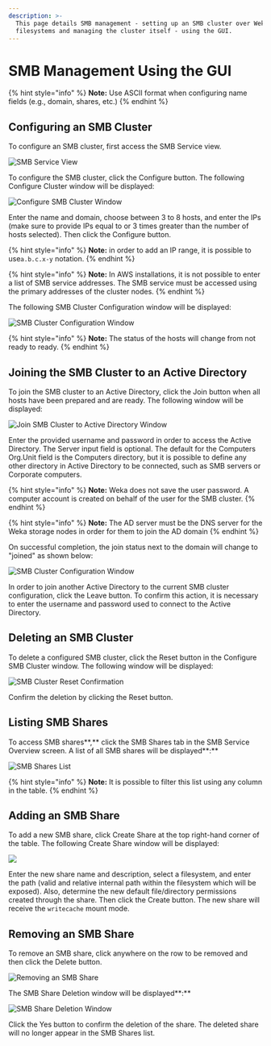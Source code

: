 ```yaml
---
description: >-
  This page details SMB management - setting up an SMB cluster over Weka
  filesystems and managing the cluster itself - using the GUI.
---
```


# SMB Management Using the GUI

{% hint style="info" %}
**Note:** Use ASCII format when configuring name fields (e.g., domain, shares, etc.)
{% endhint %}

## **Configuring an SMB Cluster**

To configure an SMB cluster, first access the SMB Service view.

![SMB Service View](<../../.gitbook/assets/SMB Clean 3.6.png>)

To configure the SMB cluster, click the Configure button. The following Configure Cluster window will be displayed:

![Configure SMB Cluster Window](<../../.gitbook/assets/SMB Configure 3.6.png>)

Enter the name and domain, choose between 3 to 8 hosts, and enter the IPs (make sure to provide IPs equal to or 3 times greater than the number of hosts selected). Then click the Configure button.

{% hint style="info" %}
**Note:** in order to add an IP range, it is possible to use`a.b.c.x-y` notation.
{% endhint %}

{% hint style="info" %}
**Note:** In AWS installations, it is not possible to enter a list of SMB service addresses. The SMB service must be accessed using the primary addresses of the cluster nodes.
{% endhint %}

The following SMB Cluster Configuration window will be displayed:

![SMB Cluster Configuration Window](<../../.gitbook/assets/SMB cluster not joined 3.6.png>)

{% hint style="info" %}
**Note:** The status of the hosts will change from not ready to ready.
{% endhint %}

## Joining the SMB Cluster to an Active Directory

To join the SMB cluster to an Active Directory, click the Join button when all hosts have been prepared and are ready. The following window will be displayed:

![Join SMB Cluster to Active Directory Window](../../.gitbook/assets/Selection\_758.png)

Enter the provided username and password in order to access the Active Directory. The Server input field is optional. The default for the Computers Org.Unit field is the Computers directory, but it is possible to define any other directory in Active Directory to be connected, such as SMB servers or Corporate computers.

{% hint style="info" %}
**Note:** Weka does not save the user password. A computer account is created on behalf of the user for the SMB cluster.
{% endhint %}

{% hint style="info" %}
**Note:** The AD server must be the DNS server for the Weka storage nodes in order for them to join the AD domain
{% endhint %}

On successful completion, the join status next to the domain will change to "joined" as shown below:

![SMB Cluster Configuration Window](<../../.gitbook/assets/SMB cluster joined 3.6.png>)

In order to join another Active Directory to the current SMB cluster configuration, click the Leave button. To confirm this action, it is necessary to enter the username and password used to connect to the Active Directory.

## Deleting an SMB Cluster

To delete a configured SMB cluster, click the Reset button in the Configure SMB Cluster window. The following window will be displayed:

![SMB Cluster Reset Confirmation](<../../.gitbook/assets/SMB cluster reset 3.6.png>)

Confirm the deletion by clicking the Reset button.

## **Listing SMB Shares**

To access SMB shares**,** click the SMB Shares tab in the SMB Service Overview screen. A list of all SMB shares will be displayed**:**

![SMB Shares List](<../../.gitbook/assets/SMB shares biew 3.6.png>)

{% hint style="info" %}
**Note:** It is possible to filter this list using any column in the table.
{% endhint %}

## Adding an SMB Share

To add a new SMB share, click Create Share at the top right-hand corner of the table. The following Create Share window will be displayed:

![](<../../.gitbook/assets/Screen Shot 2019-07-28 at 9.49.20.png>)

Enter the new share name and description, select a filesystem, and enter the path (valid and relative internal path within the filesystem which will be exposed). Also, determine the new default file/directory permissions created through the share. Then click the Create button. The new share will receive the `writecache` mount mode.

## Removing an SMB Share

To remove an SMB share, click anywhere on the row to be removed and then click the Delete button.

![Removing an SMB Share](<../../.gitbook/assets/SMB shares biew 3.6.png>)

The SMB Share Deletion window will be displayed**:**

![SMB Share Deletion Window](<../../.gitbook/assets/SMB share deletion 3.6.png>)

Click the Yes button to confirm the deletion of the share. The deleted share will no longer appear in the SMB Shares list.
